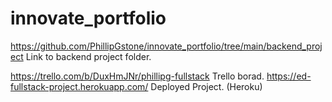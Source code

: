 # innovate_portfolio
https://github.com/PhillipGstone/innovate_portfolio/tree/main/backend_project Link to backend project folder. 

https://trello.com/b/DuxHmJNr/phillipg-fullstack Trello borad. 
https://ed-fullstack-project.herokuapp.com/ Deployed Project. (Heroku) 

